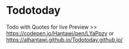 # Todotoday
Todo with Quotes 
for live Preview >> https://codepen.io/Hantawi/pen/LYaPpzy or https://alhantawi.github.io/Todotoday.github.io/
